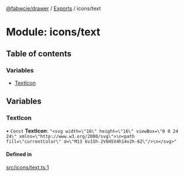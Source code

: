 [@fabwcie/drawer](../README.md) / [Exports](../modules.md) / icons/text

# Module: icons/text

## Table of contents

### Variables

- [TextIcon](icons_text.md#texticon)

## Variables

### TextIcon

• `Const` **TextIcon**: ``"<svg width=\"16\" height=\"16\" viewBox=\"0 0 24 24\" xmlns=\"http://www.w3.org/2000/svg\">\n<path fill=\"currentColor\" d=\"M13 6v15h-2V6H5V4h14v2h-6Z\"/>\n</svg>"``

#### Defined in

[src/icons/text.ts:1](https://github.com/fabwcie/drawer/blob/master/src/icons/text.ts#L1)
